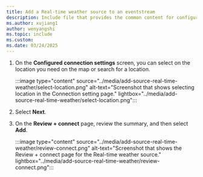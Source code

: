 ```yaml
---
title: Add a Real-time weather source to an eventstream
description: Include file that provides the common content for configuring a Real-time weather for Fabric event streams and Real-Time hub.
ms.author: xujiang1
author: wenyangshi
ms.topic: include
ms.custom:
ms.date: 03/24/2025
---
```


1. On the **Configured connection settings** screen, you can select on the location you need on the map or search for a location.

    :::image type="content" source="../media/add-source-real-time-weather/select-location.png" alt-text="Screenshot that shows selecting location in the Connection setting page." lightbox="../media/add-source-real-time-weather/select-location.png":::
1. Select **Next**.
1. On the **Review + connect** page, review the summary, and then select **Add**.
   
    :::image type="content" source="../media/add-source-real-time-weather/review-connect.png" alt-text="Screenshot that shows the Review + connect page for the Real-time weather source." lightbox="../media/add-source-real-time-weather/review-connect.png":::